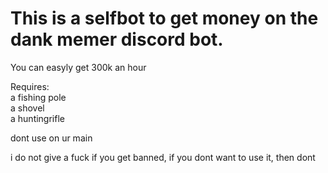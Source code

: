 <h1>This is a selfbot to get money on the dank memer discord bot.</h1>

You can easyly get 300k an hour

Requires:<br>
a fishing pole<br>
a shovel<br>
a huntingrifle<br>



dont use on ur main


i do not give a fuck if you get banned, if you dont want to use it, then dont
